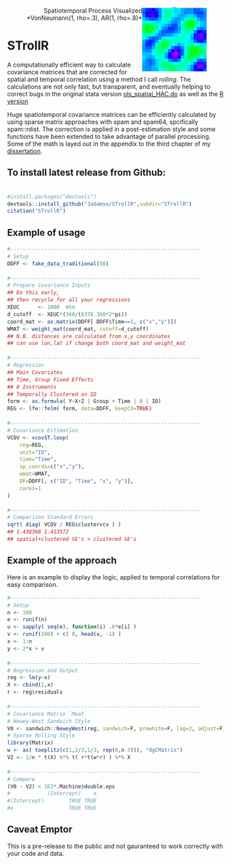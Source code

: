 
<figure align="right">
  <img src="https://raw.githubusercontent.com/Jadamso/STrollR/master/STsim/STvarX.gif"  align="right" width="150" height="150">
  <figcaption> Spatiotemporal Process Visualized
  *VonNeumann(1, rho=.3), AR(1, rho=.8)* </figcaption>
</figure>

<!--
`S'patio `T'emporal `roll`ed standed errors in `R'
-->

# STrollR

A computationally efficient way to calculate covariance matrices that are corrected for spatial and temporal correlation using a method I call *rolling*. The calculations are not only fast, but transparent, and eventually helping to correct bugs in the original stata version [ols_spatial_HAC.do](http://www.globalpolicy.science/code/) as well as the [R version](http://www.trfetzer.com/using-r-to-estimate-spatial-hac-errors-per-conley/) 


Huge spatiotemporal covariance matrices can be efficiently calculated by using sparse matrix approaches with spam and spam64, spcifically spam::rdist. The correction is applied in a post-estimation style and some functions have been extended to take advantage of parallel processing. Some of the math is layed out in the appendix to the third chapter of my [dissertation](https://sites.google.com/a/g.clemson.edu/ja-resources/research/Adamson2017_Thesis.pdf?attredirects=0). 


<!-- ![Alt Text](https://raw.githubusercontent.com/Jadamso/STrollR/master/STsim/STvarX.gif)
-->



## To install latest release from Github: 

```r

#install.packages("devtools")
devtools::install_github("Jadamso/STrollR",subdir="STrollR")
citation("STrollR")

```

<!--
knit(input="README.rmd", output="README.md")
-->

## Example of usage
```r
#--------------------------------------------------------------
# Setup
DDFF <- fake_data_traditional(50)

#--------------------------------------------------------------
# Prepare Covariance Inputs
## Do this early,
## then recycle for all your regressions
XEUC      <- 1000  #km
d_cutoff  <- XEUC*(360/(6378.388*2*pi))
coord_mat <- as.matrix(DDFF[ DDFF$Time==1, c("x","y")])
WMAT <- weight_mat(coord_mat, cutoff=d_cutoff)
## N.B. distances are calculated from x,y coordinates
## can use lon,lat if change both coord_mat and weight_mat 

#--------------------------------------------------------------
# Regression
## Main Covariates
## Time, Group Fixed Effects
## 0 Instruments
## Temporally Clustered on ID
form <- as.formula( Y~X+Z | Group + Time | 0 | ID)
REG <- lfe::felm( form, data=DDFF, keepCX=TRUE)

#--------------------------------------------------------------
# Covariance Estimation
VCOV <- vcovST.loop(
    reg=REG,
    unit="ID",
    time="Time",
    sp_coords=c("x","y"),
    wmat=WMAT,
    DF=DDFF[, c("ID", "Time", "x", "y")],
    cores=1
)

#--------------------------------------------------------------
# Comparison Standard Errors
sqrt( diag( VCOV / REG$clustervcv ) )
## 1.438368 1.413572
## spatial+clustered SE's > clustered SE's
```
## Example of the approach

Here is an example to display the logic, applied to temporal correlations for easy comparison.

```r
#--------------------------------------------------------------
# Setup
n <- 100
e <- runif(n)
u <- sapply( seq(e), function(i) .6*e[i] )
v <- runif(100) + c( 0, head(u, -1) )
x <- 1:n
y <- 2*x + v

#--------------------------------------------------------------
# Regression and Output
reg <- lm(y~x)
X <- cbind(1,x)
r <- reg$residuals

#--------------------------------------------------------------
# Covariance Matrix `Meat`
# Newey-West Sandwich Style
V0 <- sandwich::NeweyWest(reg, sandwich=F, prewhite=F, lag=2, adjust=F)
# Sparse Rolling Style
library(Matrix)
w <- as( toeplitz(c(1,2/3,1/3, rep(0,n-3))), "dgCMatrix")
V2 <- 1/n * t(X) %*% t( r*t(w*r) ) %*% X

#--------------------------------------------------------------
# Compare
(V0 - V2) < 1E3*.Machine$double.eps
#            (Intercept)    x
#(Intercept)        TRUE TRUE
#x                  TRUE TRUE

```


## Caveat Emptor
This is a pre-release to the public and not gauranteed to work correctly with your code and data.


